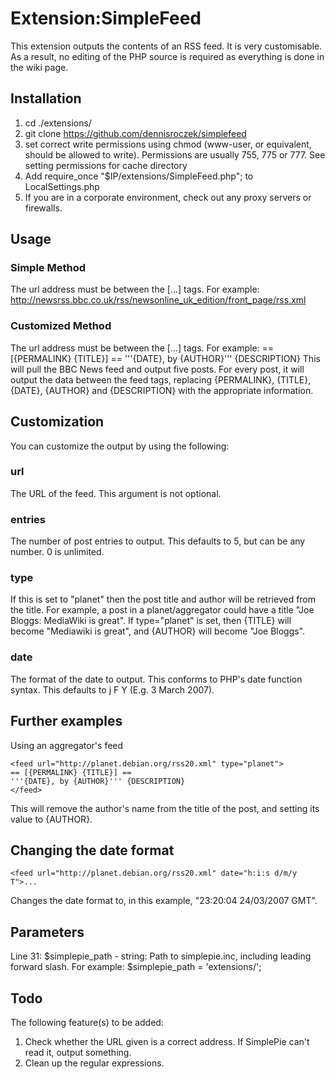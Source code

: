 # Extension:SimpleFeed

This extension outputs the contents of an RSS feed. It is very customisable. As a result, no editing of the PHP source is required as everything is done in the wiki page.

## Installation

 1. cd ./extensions/
 2. git clone https://github.com/dennisroczek/simplefeed
 3. set correct write permissions using chmod (www-user, or equivalent, should be allowed to write). Permissions are usually 755, 775 or 777. See setting permissions for cache directory
 4. Add require_once "$IP/extensions/SimpleFeed.php"; to LocalSettings.php
 5. If you are in a corporate environment, check out any proxy servers or firewalls.

## Usage
### Simple Method ###
The url address must be between the <feed>[...]</feed> tags. For example:
<feed>http://newsrss.bbc.co.uk/rss/newsonline_uk_edition/front_page/rss.xml<feed>

### Customized Method ###
The url address must be between the <feed>[...]</feed> tags. For example:
    <feed url="http://newsrss.bbc.co.uk/rss/newsonline_uk_edition/front_page/rss.xml">
    == [{PERMALINK} {TITLE}] ==
    '''{DATE}, by {AUTHOR}'''
    {DESCRIPTION}
    </feed>
This will pull the BBC News feed and output five posts. For every post, it will output the data between the feed tags, replacing {PERMALINK}, {TITLE}, {DATE}, {AUTHOR} and {DESCRIPTION} with the appropriate information.


## Customization

You can customize the output by using the following:
### url
The URL of the feed. This argument is not optional. 
### entries
The number of post entries to output. This defaults to 5, but can be any number. 0 is unlimited.
### type
If this is set to "planet" then the post title and author will be retrieved from the title. For example, a post in a planet/aggregator could have a title "Joe Bloggs: MediaWiki is great". If type="planet" is set, then {TITLE} will become "Mediawiki is great", and {AUTHOR} will become "Joe Bloggs".
### date
The format of the date to output. This conforms to PHP's date function syntax. This defaults to j F Y (E.g. 3 March 2007).

## Further examples
Using an aggregator's feed

	<feed url="http://planet.debian.org/rss20.xml" type="planet">
	== [{PERMALINK} {TITLE}] == 
	'''{DATE}, by {AUTHOR}''' {DESCRIPTION}
	</feed>

This will remove the author's name from the title of the post, and setting its value to {AUTHOR}.

## Changing the date format
    <feed url="http://planet.debian.org/rss20.xml" date="h:i:s d/m/y T">...
Changes the date format to, in this example, "23:20:04 24/03/2007 GMT".

## Parameters
Line 31: $simplepie_path - string: Path to simplepie.inc, including leading forward slash. For example:
		  $simplepie_path = 'extensions/';

## Todo
The following feature(s) to be added:
1. Check whether the URL given is a correct address. If SimplePie can't read it, output something.
2. Clean up the regular expressions.
